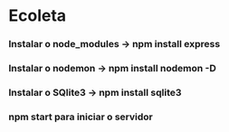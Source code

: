 # Ecoleta
### Instalar o node_modules -> npm install express
### Instalar o nodemon -> npm install nodemon -D
### Instalar o SQlite3 -> npm install sqlite3
### npm start para iniciar o servidor
